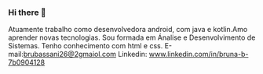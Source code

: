 ### Hi there 👋
Atuamente trabalho como desenvolvedora android, com java e kotlin.Amo aprender novas tecnologias. Sou formada em Ánalise e Desenvolvimento de Sistemas.
Tenho conhecimento com html e css.
E-mail:brubassani26@2gmaiol.com
Linkedin: www.linkedin.com/in/bruna-b-7b0904128
